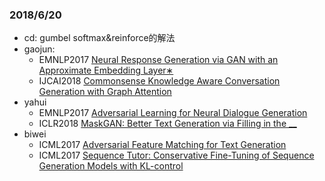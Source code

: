 ### 2018/6/20
- cd: gumbel softmax&reinforce的解法
- gaojun: 
  - EMNLP2017 [Neural Response Generation via GAN with an Approximate Embedding Layer∗](http://aclweb.org/anthology/D17-1065)
  - IJCAI2018 [Commonsense Knowledge Aware Conversation Generation with Graph Attention](http://coai.cs.tsinghua.edu.cn/hml/media/files/2018_commonsense_ZhouHao_3_TYVQ7Iq.pdf)
- yahui
  - EMNLP2017 [Adversarial Learning for Neural Dialogue Generation](https://nlp.stanford.edu/pubs/li2017adversarial.pdf)
  - ICLR2018 [MaskGAN: Better Text Generation via Filling in the __ ](https://arxiv.org/pdf/1801.07736.pdf)
- biwei 
  - ICML2017 [Adversarial Feature Matching for Text Generation](https://arxiv.org/pdf/1706.03850.pdf)
  - ICML2017 [Sequence Tutor: Conservative Fine-Tuning of Sequence Generation Models with KL-control](https://arxiv.org/abs/1611.02796)
